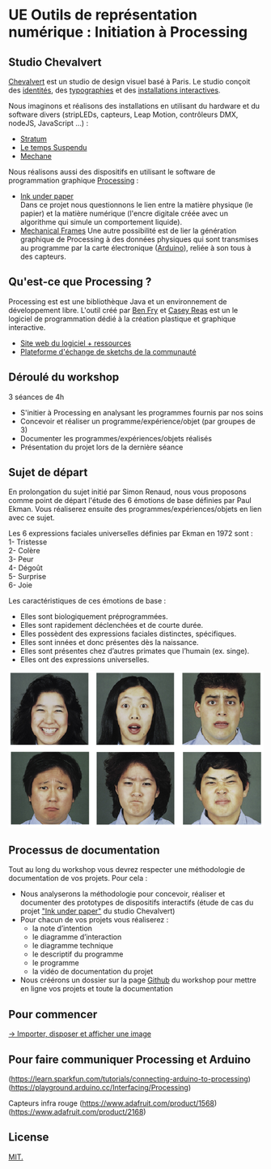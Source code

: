 # UE Outils de représentation numérique : Initiation à Processing

## Studio Chevalvert

[Chevalvert](https://chevalvert.fr/about/) est un studio de design visuel basé à Paris.
Le studio conçoit des [identités](https://chevalvert.fr/identite/), des [typographies](https://chevalvert.fr/typographie/relief/) et des [installations interactives](https://chevalvert.fr/installation/).

Nous imaginons et réalisons des installations en utilisant du hardware et du software divers (stripLEDs, capteurs, Leap Motion, contrôleurs DMX, nodeJS, JavaScript ...) :
- [Stratum](https://chevalvert.fr/installation/stratum/) 
- [Le temps Suspendu](https://chevalvert.fr/installation/le-temps-suspendu/)
- [Mechane](https://chevalvert.fr/installation/mechane/)

Nous réalisons aussi des dispositifs en utilisant le software de programmation graphique [Processing](https://processing.org/) :  
- [Ink under paper](https://chevalvert.fr/installation/ink-under-paper/)  
Dans ce projet nous questionnons le lien entre la matière physique (le papier) et la matière numérique (l'encre digitale créée avec un algorithme qui simule un comportement liquide). 
- [Mechanical Frames](https://chevalvert.fr/installation/mechanical-frames/)
Une autre possibilité est de lier la génération graphique de Processing à des données physiques qui sont transmises au programme par la carte électronique ([Arduino](https://www.arduino.cc/)), reliée à son tous à des capteurs.  


## Qu'est-ce que Processing ?

Processing est est une bibliothèque Java et un environnement de développement libre. L'outil créé par [Ben Fry](https://fathom.info/about/) et [Casey Reas](http://reas.com/) est un le logiciel de programmation dédié à la création plastique et graphique interactive. 

- [Site web du logiciel + ressources](https://processing.org/)  
- [Plateforme d'échange de sketchs de la communauté](https://www.openprocessing.org/)

## Déroulé du workshop

3 séances de 4h
- S'initier à Processing en analysant les programmes fournis par nos soins
- Concevoir et réaliser un programme/expérience/objet (par groupes de 3)
- Documenter les programmes/expériences/objets réalisés
- Présentation du projet lors de la dernière séance

## Sujet de départ

En prolongation du sujet initié par Simon Renaud, nous vous proposons comme point de départ l'étude des 6 émotions de base définies par Paul Ekman. Vous réaliserez ensuite des programmes/expériences/objets en lien avec ce sujet.

Les 6 expressions faciales universelles définies par Ekman en 1972 sont :  
1- Tristesse  
2- Colère  
3- Peur  
4- Dégoût  
5- Surprise  
6- Joie  

Les caractéristiques de ces émotions de base :
- Elles sont biologiquement préprogrammées.
- Elles sont rapidement déclenchées et de courte durée.
- Elles possèdent des expressions faciales distinctes, spécifiques.
- Elles sont innées et donc présentes dès la naissance.
- Elles sont présentes chez d’autres primates que l’humain (ex. singe).
- Elles ont des expressions universelles. 

![ekman-emotions.png](ressources/ekman-emotions.png)

## Processus de documentation 

Tout au long du workshop vous devrez respecter une méthodologie de documentation de vos projets. Pour cela :
- Nous analyserons la méthodologie pour concevoir, réaliser et documenter des prototypes de dispositifs interactifs (étude de cas du projet ["Ink under paper"](https://bricks.chevalvert.fr/projects/ink-under-paper/user:upmc) du studio Chevalvert)
- Pour chacun de vos projets vous réaliserez :
	- la note d’intention
    - le diagramme d’interaction
    - le diagramme technique
    - le descriptif du programme
    - le programme
    - la vidéo de documentation du projet
- Nous créérons un dossier sur la page [Github](https://github.com) du workshop pour mettre en ligne vos projets et toute la documentation

## Pour commencer

[→ Importer, disposer et afficher une image](/cours-1/mood-generator-0)

## Pour faire communiquer Processing et Arduino
(https://learn.sparkfun.com/tutorials/connecting-arduino-to-processing)
(https://playground.arduino.cc/Interfacing/Processing)

Capteurs infra rouge
(https://www.adafruit.com/product/1568)
(https://www.adafruit.com/product/2168)

## License

[MIT.](https://tldrlegal.com/license/mit-license)
